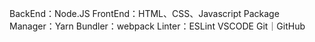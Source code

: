 BackEnd：Node.JS
FrontEnd：HTML、CSS、Javascript
Package Manager：Yarn
Bundler：webpack
Linter：ESLint
VSCODE Git｜GitHub
